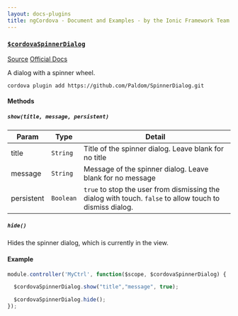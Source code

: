```yaml
---
layout: docs-plugins
title: ngCordova - Document and Examples - by the Ionic Framework Team
---
```


<div class="anchor-row">
  <h3><a href="#SpinnerDialog"><code>$cordovaSpinnerDialog</code></a></h3>
  <div class="button-row">
    <a class="btn-anchor" href="https://github.com/driftyco/ng-cordova/blob/master/src/plugins/spinnerDialog.js">Source</a>
    <a class="btn-anchor" href="https://github.com/Paldom/SpinnerDialog">Official Docs</a>
  </div>
  <div class="icon-row">
    <i class="icon ion-social-apple"></i>
    <i class="icon ion-social-android"></i>
    <i class="icon ion-social-windows"></i>
  </div>
</div>

A dialog with a spinner wheel.

```
cordova plugin add https://github.com/Paldom/SpinnerDialog.git
```

#### Methods

##### `show(title, message, persistent)`


| Param        | Type           | Detail  |
| ------------ |----------------| --------|
| title        | `String`       | Title of the spinner dialog. Leave blank for no title |
| message      | `String`       | Message of the spinner dialog. Leave blank for no message |
| persistent   | `Boolean`      | `true` to stop the user from dismissing the dialog with touch. `false` to allow touch to dismiss dialog.|


##### `hide()`

Hides the spinner dialog, which is currently in the view.


#### Example

```javascript
module.controller('MyCtrl', function($scope, $cordovaSpinnerDialog) {

  $cordovaSpinnerDialog.show("title","message", true);

  $cordovaSpinnerDialog.hide();
});
```


